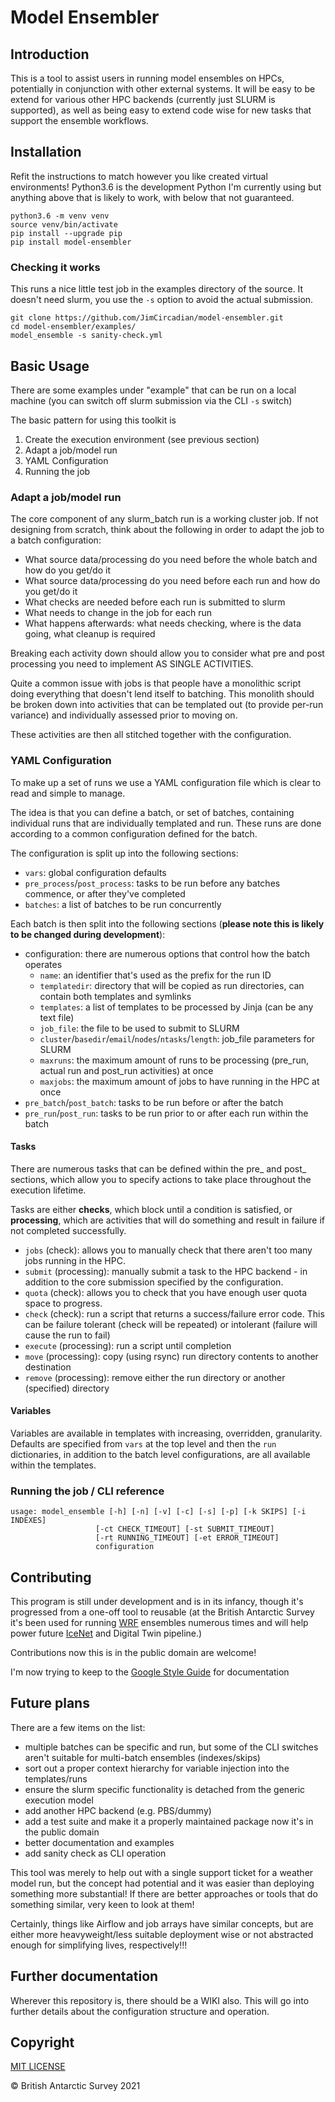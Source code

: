 # Model Ensembler

## Introduction

This is a tool to assist users in running model ensembles on HPCs, potentially 
in conjunction with other external systems. It will be easy to be extend for 
various other HPC backends (currently just SLURM is supported), as well as 
being easy to extend code wise for new tasks that support the ensemble 
workflows.

## Installation

Refit the instructions to match however you like created virtual 
environments! Python3.6 is the development Python I'm currently using but 
anything above that is likely to work, with below that not guaranteed. 

```
python3.6 -m venv venv
source venv/bin/activate
pip install --upgrade pip
pip install model-ensembler
```

### Checking it works

This runs a nice little test job in the examples directory of the source. It 
doesn't need slurm, you use the `-s` option to avoid the actual submission.

```
git clone https://github.com/JimCircadian/model-ensembler.git
cd model-ensembler/examples/
model_ensemble -s sanity-check.yml
```


## Basic Usage

There are some examples under "example" that can be run on a local machine (you 
can switch off slurm submission via the CLI `-s` switch)

The basic pattern for using this toolkit is

1. Create the execution environment (see previous section)
1. Adapt a job/model run
1. YAML Configuration
1. Running the job

### Adapt a job/model run

The core component of any slurm_batch run is a working cluster job. If not 
designing from scratch, think about the following in order to adapt the job 
to a batch configuration:

* What source data/processing do you need before the whole batch and how do you 
  get/do it
* What source data/processing do you need before each run and how do you get/do 
  it
* What checks are needed before each run is submitted to slurm
* What needs to change in the job for each run
* What happens afterwards: what needs checking, where is the data going, what 
  cleanup is required

Breaking each activity down should allow you to consider what pre and post 
processing you need to implement AS SINGLE ACTIVITIES. 

Quite a common issue with jobs is that people have a monolithic script doing 
everything that doesn't lend itself to batching. This monolith should be 
broken down into activities that can be templated out (to provide per-run 
variance) and individually assessed prior to moving on. 

These activities are then all stitched together with the configuration.

### YAML Configuration

To make up a set of runs we use a YAML configuration file which is clear to 
read and simple to manage. 

The idea is that you can define a batch, or set of batches, containing 
individual runs that are individually templated and run. These runs are done 
according to a common configuration defined for the batch.

The configuration is split up into the following sections: 

* `vars`: global configuration defaults
* `pre_process`/`post_process`: tasks to be run before any batches commence, or 
  after they've completed
* `batches`: a list of batches to be run concurrently

Each batch is then split into the following sections (**please note this is 
likely to be changed during development**): 

* configuration: there are numerous options that control how the batch operates
  * `name`: an identifier that's used as the prefix for the run ID
  * `templatedir`: directory that will be copied as run directories, can contain 
    both templates and symlinks
  * `templates`: a list of templates to be processed by Jinja (can be any text 
    file)
  * `job_file`: the file to be used to submit to SLURM
  * `cluster`/`basedir`/`email`/`nodes`/`ntasks`/`length`: job_file parameters 
    for SLURM
  * `maxruns`: the maximum amount of runs to be processing (pre_run, actual run 
    and post_run  activities) at once
  * `maxjobs`: the maximum amount of jobs to have running in the HPC at once
* `pre_batch`/`post_batch`: tasks to be run before or after the batch
* `pre_run`/`post_run`: tasks to be run prior to or after each run within the 
  batch

#### Tasks

There are numerous tasks that can be defined within the pre_ and post_ sections, 
which allow you to specify actions to take place throughout the execution 
lifetime. 

Tasks are either **checks**, which block until a condition is satisfied, or 
**processing**, which are activities that will do something and result in 
failure if not completed successfully.

* `jobs` (check): allows you to manually check that there aren't too many jobs 
  running in the HPC.  
* `submit` (processing): manually submit a task to the HPC backend - in 
  addition to the core submission specified by the configuration. 
* `quota` (check): allows you to check that you have enough user quota space 
  to progress.
* `check` (check): run a script that returns a success/failure error code. This 
  can be failure tolerant (check will be  repeated) or intolerant (failure 
  will cause the run to fail)
* `execute` (processing): run a script until completion
* `move` (processing): copy (using rsync) run directory contents to another 
  destination
* `remove` (processing): remove either the run directory or another (specified) 
  directory

#### Variables

Variables are available in templates with increasing, overridden, granularity. 
Defaults are specified from `vars` at the top level and then the `run` 
dictionaries, in addition to the batch level configurations, are all available 
within the templates.  

### Running the job / CLI reference

```
usage: model_ensemble [-h] [-n] [-v] [-c] [-s] [-p] [-k SKIPS] [-i INDEXES]
                   [-ct CHECK_TIMEOUT] [-st SUBMIT_TIMEOUT]
                   [-rt RUNNING_TIMEOUT] [-et ERROR_TIMEOUT]
                   configuration
```

## Contributing

This program is still under development and is in its infancy, though it's 
progressed from a one-off tool to reusable (at the British Antarctic Survey 
it's been used for running [WRF][1] ensembles numerous times and will help 
power future [IceNet][3] and Digital Twin pipeline.) 

Contributions now this is in the public domain are welcome!

I'm now trying to keep to the [Google Style Guide][2] for documentation

## Future plans

There are a few items on the list: 

* multiple batches can be specific and run, but some of the CLI switches 
  aren't suitable for multi-batch ensembles (indexes/skips)
* sort out a proper context hierarchy for variable injection into the 
  templates/runs
* ensure the slurm specific functionality is detached from the generic 
  execution model 
* add another HPC backend (e.g. PBS/dummy)
* add a test suite and make it a properly maintained package now it's in the 
  public domain
* better documentation and examples
* add sanity check as CLI operation

This tool was merely to help out with a single support ticket for a weather 
model run, but the concept had potential and it was easier than deploying 
something more substantial! If there are better approaches or tools that do 
something similar, very keen to look at them! 

Certainly, things like Airflow and job arrays have similar concepts, but are 
either more heavyweight/less suitable deployment wise or not abstracted enough 
for simplifying lives, respectively!!!

## Further documentation

Wherever this repository is, there should be a WIKI also. This will go into 
further details about the configuration structure and operation.

## Copyright

[MIT LICENSE](LICENSE)

&copy; British Antarctic Survey 2021 
 
[1]: https://github.com/wrf-model/WRF
[2]: https://www.sphinx-doc.org/en/master/usage/extensions/example_google.html#example-google
[3]: https://github.com/antarctica/IceNet-Pipeline